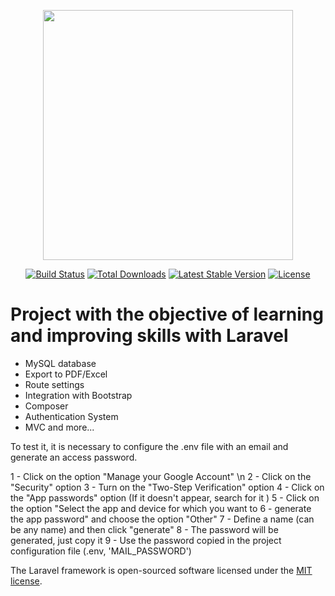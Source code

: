 <p align="center"><a href="https://laravel.com" target="_blank"><img src="https://raw.githubusercontent.com/laravel/art/master/logo-lockup/5%20SVG/2%20CMYK/1%20Full%20Color/laravel-logolockup-cmyk-red.svg" width="400"></a></p>

<p align="center">
<a href="https://travis-ci.org/laravel/framework"><img src="https://travis-ci.org/laravel/framework.svg" alt="Build Status"></a>
<a href="https://packagist.org/packages/laravel/framework"><img src="https://img.shields.io/packagist/dt/laravel/framework" alt="Total Downloads"></a>
<a href="https://packagist.org/packages/laravel/framework"><img src="https://img.shields.io/packagist/v/laravel/framework" alt="Latest Stable Version"></a>
<a href="https://packagist.org/packages/laravel/framework"><img src="https://img.shields.io/packagist/l/laravel/framework" alt="License"></a>
</p>

# Project with the objective of learning and improving skills with Laravel

- MySQL database
- Export to PDF/Excel
- Route settings
- Integration with Bootstrap
- Composer
- Authentication System
- MVC and more...

To test it, it is necessary to configure the .env file with an email and generate an access password.

1 - Click on the option "Manage your Google Account" \n
2 - Click on the "Security" option
3 - Turn on the "Two-Step Verification" option
4 - Click on the "App passwords" option (If it doesn't appear, search for it )
5 - Click on the option "Select the app and device for which you want to 6 - generate the app password" and choose the option "Other"
7 - Define a name (can be any name) and then click "generate"
8 - The password will be generated, just copy it
9 - Use the password copied in the project configuration file (.env, 'MAIL_PASSWORD')


The Laravel framework is open-sourced software licensed under the [MIT license](https://opensource.org/licenses/MIT).
